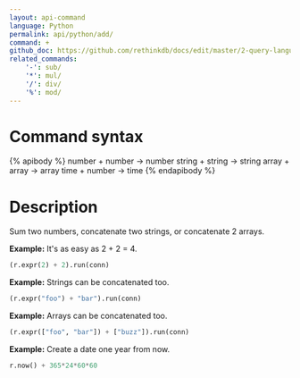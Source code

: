 ```yaml
---
layout: api-command 
language: Python
permalink: api/python/add/
command: +
github_doc: https://github.com/rethinkdb/docs/edit/master/2-query-language/api/python/math-and-logic/add.md
related_commands:
    '-': sub/
    '*': mul/
    '/': div/
    '%': mod/
---
```


# Command syntax #

{% apibody %}
number + number &rarr; number
string + string &rarr; string
array + array &rarr; array
time + number &rarr; time
{% endapibody %}

# Description #

Sum two numbers, concatenate two strings, or concatenate 2 arrays.

__Example:__ It's as easy as 2 + 2 = 4.

```py
(r.expr(2) + 2).run(conn)
```


__Example:__ Strings can be concatenated too.

```py
(r.expr("foo") + "bar").run(conn)
```


__Example:__ Arrays can be concatenated too.

```py
(r.expr(["foo", "bar"]) + ["buzz"]).run(conn)
```


__Example:__ Create a date one year from now.

```py
r.now() + 365*24*60*60
```

